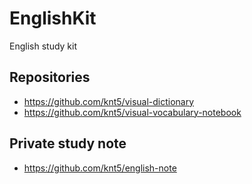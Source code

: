 # EnglishKit

English study kit

## Repositories

* https://github.com/knt5/visual-dictionary
* https://github.com/knt5/visual-vocabulary-notebook

## Private study note

* https://github.com/knt5/english-note
